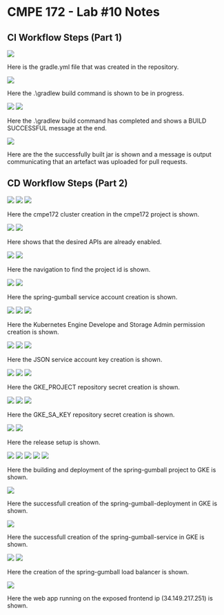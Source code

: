 # CMPE 172 - Lab #10 Notes

## CI Workflow Steps (Part 1)
![](screenshots/gradle-yml.png)

Here is the gradle.yml file that was created in the repository.

![](screenshots/build-in-progress.png)

Here the .\gradlew build command is shown to be in progress.

![](screenshots/build-with-gradle-1.png)
![](screenshots/build-with-gradle-2.png)

Here the .\gradlew build command has completed and shows a BUILD SUCCESSFUL message at the end.

![](screenshots/build-result-and-artefact.png)

Here are the the successfully built jar is shown and a message is output communicating that an artefact was uploaded for pull requests.


## CD Workflow Steps (Part 2)
![](screenshots/cluster-1.png)
![](screenshots/cluster-2.png)
![](screenshots/cluster-3.png)

Here the cmpe172 cluster creation  in the cmpe172 project is shown.

![](screenshots/api-library.png)
![](screenshots/api-enabled.png)

Here shows that the desired APIs are already enabled.

![](screenshots/cloud-dashboard.png)
![](screenshots/project-id.png)

Here the navigation to find the project id is shown.

![](screenshots/service-account-1.png)
![](screenshots/service-account-2.png)

Here the spring-gumball service account creation is shown.

![](screenshots/IAM.png)
![](screenshots/grant-access-1.png)
![](screenshots/grant-access-2.png)

Here the Kubernetes Engine Develope and Storage Admin permission creation is shown.

![](screenshots/create-key-1.png)
![](screenshots/create-key-2.png)
![](screenshots/key-saved.png)

Here the JSON service account key creation is shown.

![](screenshots/actions-secrets-1.png)
![](screenshots/actions-secrets-2.png)
![](screenshots/actions-secrets-3.png)

Here the GKE_PROJECT repository secret creation is shown.

![](screenshots/service-account-json.png)
![](screenshots/actions-secrets-4.png)
![](screenshots/actions-secrets-5.png)

Here the GKE_SA_KEY repository secret creation is shown.

![](screenshots/release-1.png)
![](screenshots/release-2.png)

Here the release setup is shown.

![](screenshots/release-workflow-1.png)
![](screenshots/release-workflow-2.png)
![](screenshots/release-workflow-3.png)
![](screenshots/release-workflow-4.png)
![](screenshots/release-workflow-5.png)

Here the building and deployment of the spring-gumball project to GKE is shown.

![](screenshots/workloads.png)

Here the successfull creation of the spring-gumball-deployment in GKE is shown.

![](screenshots/service.png)

Here the successfull creation of the spring-gumball-service in GKE is shown.

![](screenshots/ingress-1.png)
![](screenshots/ingress-2.png)

Here the creation of the spring-gumball load balancer is shown.

![](screenshots/web-app.png)

Here the web app running on the exposed frontend ip (34.149.217.251) is shown.
